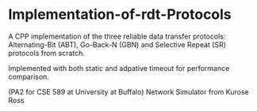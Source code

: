 # Implementation-of-rdt-Protocols
A CPP implementation of the three reliable data transfer protocols: Alternating-Bit (ABT), Go-Back-N (GBN) and Selective Repeat (SR) protocols from scratch.

Implemented with both static and adpative timeout for performance comparison.

(PA2 for CSE 589 at University at Buffalo)
Network Simulator from Kurose Ross
